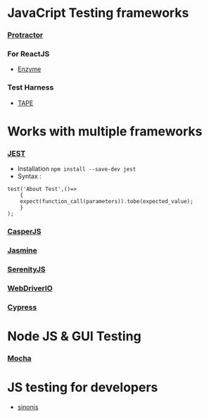 # JavaCript Testing frameworks

### [Protractor](https://www.protractortest.org/#/)



### For ReactJS
- [Enzyme](https://github.com/enzymejs/enzyme)

### Test Harness
- [TAPE](https://github.com/substack/tape)

# Works with multiple frameworks
### [JEST](https://github.com/facebook/jest)
- Installation ```npm install --save-dev jest```
- Syntax :
```
test('About Test',()=>
    {
    expect(function_call(parameters)).tobe(expected_value);  
    }
);
```
### [CasperJS](https://www.casperjs.org/)

### [Jasmine](https://jasmine.github.io/)

### [SerenityJS](https://serenity-js.org/)

### [WebDriverIO](https://webdriver.io/)

### [Cypress](https://www.cypress.io/)
# Node JS & GUI Testing 

### [Mocha](https://github.com/mochajs/mocha)

# JS testing for developers
- [sinonjs](https://sinonjs.org/)